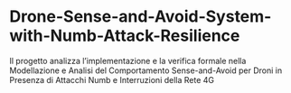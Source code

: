 # Drone-Sense-and-Avoid-System-with-Numb-Attack-Resilience
Il progetto analizza l’implementazione e la verifica formale nella Modellazione e Analisi del Comportamento Sense-and-Avoid per Droni in Presenza di Attacchi Numb e Interruzioni della Rete 4G
